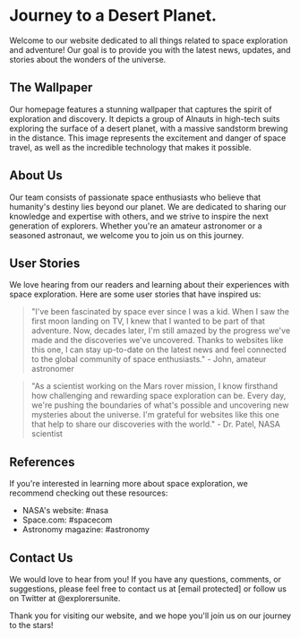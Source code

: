 <!--
Write me content for website with wallpaper which alt text is:

"A group of AInauts in high-tech suits exploring the surface of a desert planet, with a massive sandstorm brewing in the distance."

The name/title of the page should not be 1:1 copy of the alt text but rather a real content of the website which is using this wallpaper.

- Use markdown format 
- Start with the heading
- The content should look like a real website 
- Include real sections like references, contact, user stories, etc. use things relevant to the page purpose.
- Feel free to use structure like headings, bullets, numbering, blockquotes, paragraphs, horizontal lines, etc.
- You can use formatting like bold or _italic_
- You can include UTF-8 emojis
- Links should be only #hash anchors (and you can refer to the document itself)
- Do not include images
-->

<!--font:Poppins-->

# Journey to a Desert Planet.

Welcome to our website dedicated to all things related to space exploration and adventure! Our goal is to provide you with the latest news, updates, and stories about the wonders of the universe. 

## The Wallpaper

Our homepage features a stunning wallpaper that captures the spirit of exploration and discovery. It depicts a group of AInauts in high-tech suits exploring the surface of a desert planet, with a massive sandstorm brewing in the distance. This image represents the excitement and danger of space travel, as well as the incredible technology that makes it possible.

## About Us

Our team consists of passionate space enthusiasts who believe that humanity's destiny lies beyond our planet. We are dedicated to sharing our knowledge and expertise with others, and we strive to inspire the next generation of explorers. Whether you're an amateur astronomer or a seasoned astronaut, we welcome you to join us on this journey.

## User Stories

We love hearing from our readers and learning about their experiences with space exploration. Here are some user stories that have inspired us:

> "I've been fascinated by space ever since I was a kid. When I saw the first moon landing on TV, I knew that I wanted to be part of that adventure. Now, decades later, I'm still amazed by the progress we've made and the discoveries we've uncovered. Thanks to websites like this one, I can stay up-to-date on the latest news and feel connected to the global community of space enthusiasts." - John, amateur astronomer

> "As a scientist working on the Mars rover mission, I know firsthand how challenging and rewarding space exploration can be. Every day, we're pushing the boundaries of what's possible and uncovering new mysteries about the universe. I'm grateful for websites like this one that help to share our discoveries with the world." - Dr. Patel, NASA scientist

## References

If you're interested in learning more about space exploration, we recommend checking out these resources:

- NASA's website: #nasa
- Space.com: #spacecom
- Astronomy magazine: #astronomy

## Contact Us

We would love to hear from you! If you have any questions, comments, or suggestions, please feel free to contact us at [email protected] or follow us on Twitter at @explorersunite. 

Thank you for visiting our website, and we hope you'll join us on our journey to the stars!
